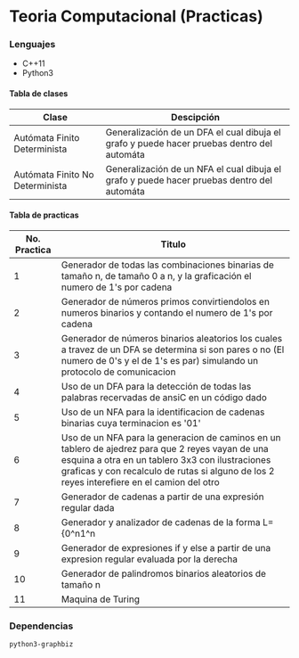 # Teoria Computacional (Practicas)

### Lenguajes

- C++11
- Python3

#### Tabla de clases

<!-- prettier-ignore -->
| Clase | Descipción |
| ------ | ------ |
|Autómata Finito Determinista|Generalización de un DFA el cual dibuja el grafo y puede hacer pruebas dentro del automáta|
|Autómata Finito No Determinista|Generalización de un NFA el cual dibuja el grafo y puede hacer pruebas dentro del automáta|

#### Tabla de practicas

<!-- prettier-ignore -->
| No. Practica | Titulo |
| ------ | ------ |
|1|Generador de todas las combinaciones binarias de tamaño n, de tamaño 0 a n, y la graficación el numero de 1's por cadena|
|2|Generador de números primos convirtiendolos en numeros binarios y contando el numero de 1's por cadena|
|3|Generador de números binarios aleatorios los cuales a travez de un DFA se determina si son pares o no (El numero de 0's y el de 1's es par) simulando un protocolo de comunicacion|
|4|Uso de un DFA para la detección de todas las palabras recervadas de ansiC en un código dado|
|5|Uso de un NFA para la identificacion de cadenas binarias cuya terminacion es '01'|
|6|Uso de un NFA para la generacion de caminos en un tablero de ajedrez para que 2 reyes vayan de una esquina a otra en un tablero 3x3 con ilustraciones graficas y con recalculo de rutas si alguno de los 2 reyes interefiere en el camion del otro|
|7|Generador de cadenas a partir de una expresión regular dada|
|8|Generador y analizador de cadenas de la forma L={0^n1^n|n>=1,neR}|
|9|Generador de expresiones if y else a partir de una expresion regular evaluada por la derecha|
|10|Generador de palindromos binarios aleatorios de tamaño n|
|11|Maquina de Turing|

### Dependencias

```sh
python3-graphbiz
```
